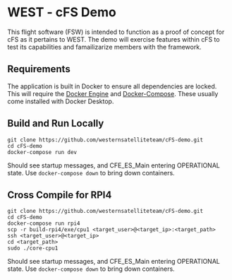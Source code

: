 # WEST - cFS Demo 

This flight software (FSW) is intended to function as a proof of concept for cFS as it pertains to WEST. The demo will exercise features within cFS to test its capabilities and famailizarize members with the framework.

## Requirements

The application is built in Docker to ensure all dependencies are locked. This will require the [Docker Engine](https://docs.docker.com/engine/install/) and [Docker-Compose](https://docs.docker.com/compose/install/). These usually come installed with Docker Desktop.

## Build and Run Locally

```
git clone https://github.com/westernsatelliteteam/cFS-demo.git
cd cFS-demo
docker-compose run dev
```

Should see startup messages, and CFE_ES_Main entering OPERATIONAL state. Use `docker-compose down` to bring down containers.

## Cross Compile for RPI4

```
git clone https://github.com/westernsatelliteteam/cFS-demo.git
cd cFS-demo
docker-compose run rpi4
scp -r build-rpi4/exe/cpu1 <target_user>@<target_ip>:<target_path>
ssh <target_user>@<target_ip>
cd <target_path>
sudo ./core-cpu1
```

Should see startup messages, and CFE_ES_Main entering OPERATIONAL state. Use `docker-compose down` to bring down containers.